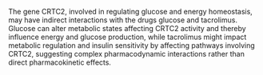 The gene CRTC2, involved in regulating glucose and energy homeostasis, may have indirect interactions with the drugs glucose and tacrolimus. Glucose can alter metabolic states affecting CRTC2 activity and thereby influence energy and glucose production, while tacrolimus might impact metabolic regulation and insulin sensitivity by affecting pathways involving CRTC2, suggesting complex pharmacodynamic interactions rather than direct pharmacokinetic effects.